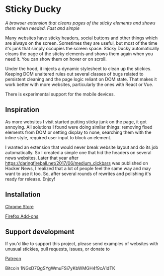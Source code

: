 # Sticky Ducky

*A browser extension that cleans pages of the sticky elements and shows them when needed. Fast and simple* 

Many websites have sticky headers, social buttons and other things which are always on the screen. Sometimes they are useful, but most of the time it's junk that simply occupies the screen space.
Sticky Ducky automatically cleans the page of the sticky elements and shows them again when you need it. You can show them on hover or on scroll.

Under the hood, it injects a dynamic stylesheet to clean up the stickies. Keeping DOM unaltered rules out several classes of bugs related to persistent cleaning and the page logic reliant on DOM state. That makes it work better with more websites, particularly the ones with React or Vue. 

There is experimental support for the mobile devices.

## Inspiration
As more websites I visit started putting sticky junk on the page, it got annoying. All solutions I found were doing similar things: removing fixed elements from DOM or setting display to none, searching them with the inline style, required user input to block an element.

I wanted an extension that would never break website layout and do its job automatically. So I created a simple one that hid the headers on several news websites.
Later that year after https://daringfireball.net/2017/06/medium_dickbars was published on Hacker News, I realized that a lot of people feel the same way and may want to use it too.
So, after several rounds of rewrites and polishing it's ready for release. Enjoy!

## Installation

[Chrome Store](https://chrome.google.com/webstore/detail/sticky-ducky/gklhneccajklhledmencldobkjjpnhkd)

[Firefox Add-ons](https://addons.mozilla.org/en-US/firefox/addon/sticky-ducky/)

## Support development

If you'd like to support this project, please send examples of websites with unusual stickies, pull requests, issues, or donate to

[Patreon](https://www.patreon.com/lykahb)

Bitcoin 1NGxD7QgSYgWmuFSi7yKbWMGH4f9cA1dTK